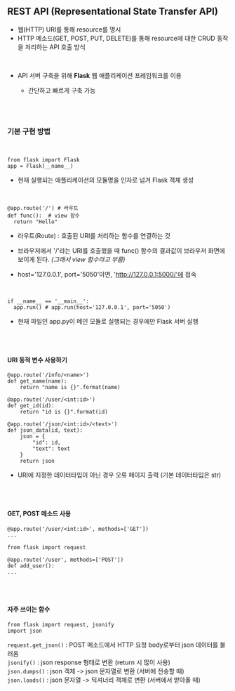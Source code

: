 ## REST API (Representational State Transfer API)
  - 웹(HTTP) URI를 통해 resource를 명시
  - HTTP 메소드(GET, POST, PUT, DELETE)를 통해 resource에 대한 CRUD 동작을 처리하는 API 호출 방식

<br>

- API 서버 구축을 위해 __Flask__ 웹 애플리케이션 프레임워크를 이용
  - 간단하고 빠르게 구축 가능

  <br><br>


### 기본 구현 방법

  <br>

```    
from flask import Flask
app = Flask(__name__) 
```
- 현재 실행되는 애플리케이션의 모듈명을 인자로 넘겨 Flask 객체 생성 

  <br>


```
@app.route('/') # 라우트
def func():  # view 함수
  return "Hello"
```
- 라우트(Route) : 호출된 URI를 처리하는 함수를 연결하는 것
- 브라우저에서 '/'라는 URI를 호출했을 때 func() 함수의 결과값이 브라우저 화면에 보이게 된다. _(그래서 view 함수라고 부름)_
- host='127.0.0.1', port='5050'이면, 'http://127.0.0.1:5000/'에 접속

  <br>

```
if __name__ == '__main__':
  app.run() # app.run(host='127.0.0.1', port='5050')
```
- 현재 파일인 app.py이 메인 모듈로 실행되는 경우에만 Flask 서버 실행

<br><br>

#### URI 동적 변수 사용하기

```
@app.route('/info/<name>')
def get_name(name):
    return "name is {}".format(name)
```

```
@app.route('/user/<int:id>')
def get_id(id):
    return "id is {}".format(id)
```

```
@app.route('/json/<int:id>/<text>')
def json_data(id, text):
    json = {
        "id": id,
        "text": text
    }
    return json
```
- URI에 지정한 데이터타입이 아닌 경우 오류 페이지 출력 (기본 데이터타입은 str)

<br><br>

#### GET, POST 메소드 사용

```
@app.route('/user/<int:id>', methods=['GET'])
...
```

```
from flask import request

@app.route('/user', methods=['POST'])
def add_user():
...
```

<br><br>

#### 자주 쓰이는 함수

```
from flask import request, jsonify
import json
```

`request.get_json()` : POST 메소드에서 HTTP 요청 body로부터 json 데이터를 불러옴<br>
`jsonify()` : json response 형태로 변환 (return 시 많이 사용)<br>
`json.dumps()` : json 객체 -> json 문자열로 변환 (서버에 전송할 때)<br>
`json.loads()` : json 문자열 -> 딕셔너리 객체로 변환 (서버에서 받아올 때)<br>


